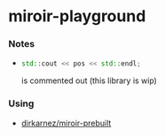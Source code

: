 miroir-playground
=================
### Notes
- ```cpp
  std::cout << pos << std::endl;
  ```
  is commented out (this library is wip)
  
### Using
- [dirkarnez/miroir-prebuilt](https://github.com/dirkarnez/miroir-prebuilt)
